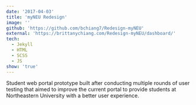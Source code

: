 ```yaml
---
date: '2017-04-03'
title: 'myNEU Redesign'
image: ''
github: 'https://github.com/bchiang7/Redesign-myNEU'
external: 'https://brittanychiang.com/Redesign-myNEU/dashboard/'
tech:
  - Jekyll
  - HTML
  - SCSS
  - JS
show: 'true'
---
```


Student web portal prototype built after conducting multiple rounds of user testing that aimed to improve the current portal to provide students at Northeastern University with a better user experience.
